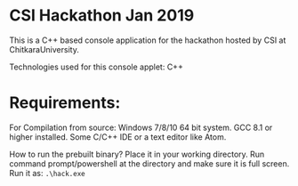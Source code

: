 # CSI Hackathon Jan 2019
This is a C++ based console application for the hackathon hosted by CSI at ChitkaraUniversity.

Technologies used for this console applet:
C++ 

# Requirements:
For Compilation from source:
Windows 7/8/10 64 bit system.
GCC 8.1 or higher installed.
Some C/C++ IDE or a text editor like Atom.

How to run the prebuilt binary?
Place it in your working directory.
Run command prompt/powershell at the directory and make sure it is full screen.
Run it as:
 ```.\hack.exe```
 
 
